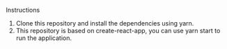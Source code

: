 Instructions

1. Clone this repository and install the dependencies using yarn.
2. This repository is based on create-react-app, you can use yarn start to run the application.